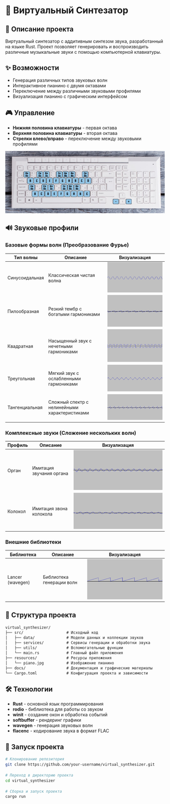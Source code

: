 # 🎹 Виртуальный Синтезатор

## 📝 Описание проекта
Виртуальный синтезатор с аддитивным синтезом звука, разработанный на языке Rust. Проект позволяет генерировать и воспроизводить различные музыкальные звуки с помощью компьютерной клавиатуры.

## ✨ Возможности
- Генерация различных типов звуковых волн
- Интерактивное пианино с двумя октавами
- Переключение между различными звуковыми профилями
- Визуализация пианино с графическим интерфейсом

## 🎮 Управление
- **Нижняя половина клавиатуры** - первая октава
- **Верхняя половина клавиатуры** - вторая октава
- **Стрелки влево/вправо** - переключение между звуковыми профилями

![Клавиатура пианино](/docs/board.png)

## 🔊 Звуковые профили

### Базовые формы волн (Преобразование Фурье)
| Тип волны | Описание | Визуализация |
|-----------|----------|--------------|
| Синусоидальная | Классическая чистая волна | ![](/docs/sine.png) |
| Пилообразная | Резкий тембр с богатыми гармониками | ![](/docs/sawtooth.png) |
| Квадратная | Насыщенный звук с нечетными гармониками | ![](/docs/square.png) |
| Треугольная | Мягкий звук с ослабленными гармониками | ![](/docs/triangle.png) |
| Тангенциальная | Сложный спектр с нелинейными характеристиками | ![](/docs/tangent.png) |

### Комплексные звуки (Сложение нескольких волн)
| Профиль | Описание | Визуализация |
|---------|----------|--------------|
| Орган | Имитация звучания органа | ![](/docs/organ.png) |
| Колокол | Имитация звона колокола | ![](/docs/bell.png) |

### Внешние библиотеки
| Библиотека | Описание | Визуализация |
|------------|----------|--------------|
| Lancer (wavegen) | Библиотека генерации волн | ![](/docs/lancer.png) |

## 🧩 Структура проекта
```
virtual_synthesizer/
├── src/                   # Исходный код
│   ├── data/              # Модели данных и коллекции звуков
│   ├── services/          # Сервисы генерации и обработки звука
│   ├── utils/             # Вспомогательные функции
│   └── main.rs            # Главный файл приложения
├── resources/             # Ресурсы приложения
│   └── piano.jpg          # Изображение пианино
├── docs/                  # Документация и графические материалы
└── Cargo.toml             # Конфигурация проекта и зависимости
```

## 🛠️ Технологии
- **Rust** - основной язык программирования
- **rodio** - библиотека для работы со звуком
- **winit** - создание окон и обработка событий
- **softbuffer** - рендеринг графики
- **wavegen** - генерация звуковых волн
- **flacenc** - кодирование звука в формат FLAC

## 🚀 Запуск проекта
```bash
# Клонирование репозитория
git clone https://github.com/your-username/virtual_synthesizer.git

# Переход в директорию проекта
cd virtual_synthesizer

# Сборка и запуск проекта
cargo run
```
